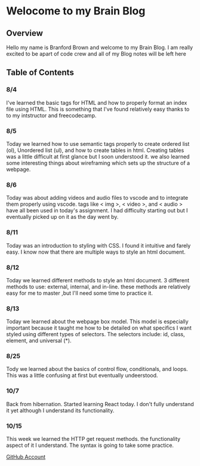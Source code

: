 # Welocome to my Brain Blog 

## Overview
Hello my name is Branford Brown and welcome to my Brain Blog. I am really excited to be apart of code crew and all of my Blog notes will be left here

## Table of Contents
### 8/4
I've learned the basic tags for HTML and how to properly format an index file using HTML. This is something that I've found relatively easy thanks to to my intstructor and freecodecamp.

### 8/5
Today we learned how to use semantic tags properly to create ordered list (ol), Unordered list (ul), and how to create tables in html. Creating tables was a little difficult at first glance but I soon understood it. we also learned some interesting things about wireframing which sets up the structure of a webpage.

### 8/6
Today was about adding videos and audio files to vscode and to integrate them properly using vscode. tags like < img >, < video >, and < audio > have all been used in today's assignment. I had difficulty starting out but I eventually picked up on it as the day went by.

### 8/11
Today was an introduction to styling with CSS. I found it intuitive and farely easy. I know now that there are multiple ways to style an html document.

### 8/12
Today we learned different methods to style an html document. 3 different methods to use: external, internal, and in-line. these methods are relatively easy for me to master ,but I'll need some time to practice it.

### 8/13
Today we learned about the webpage box model. This model is especially important because it taught me how to be detailed on what specifics I want styled using different types of selectors. The selectors include: id, class, element, and universal (*).

### 8/25
Tody we learned about the basics of control flow, conditionals, and loops. This was a little confusing at first but eventually undeerstood.

### 10/7
Back from hibernation. Started learning React today. I don't fully understand it yet although I understand its functionality.

### 10/15
This week we learned the HTTP get request methods. the functionality aspect of it I understand. The syntax is going to take some practice.




[GitHub Account](https://github.com/Brranforrd/Brranforrd)


